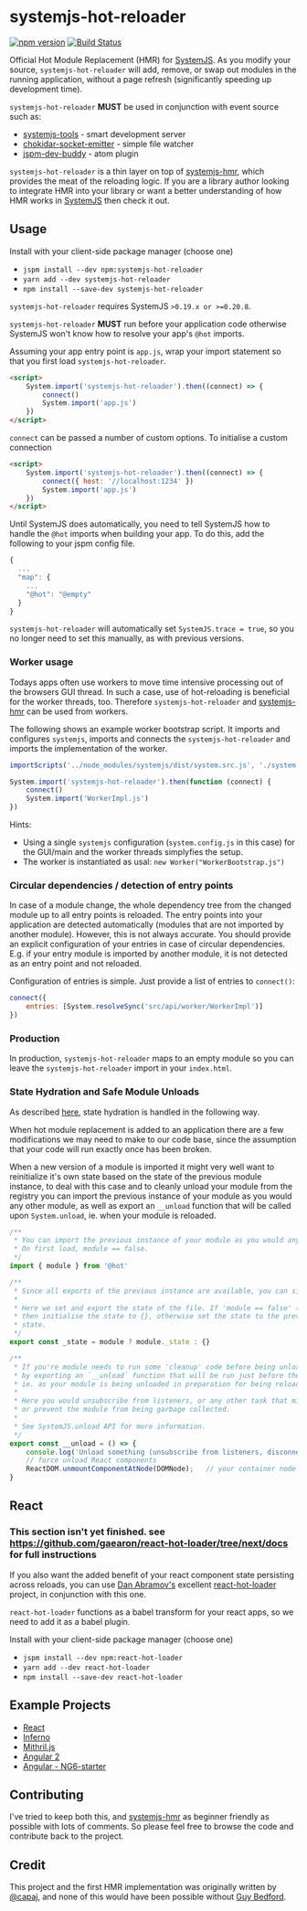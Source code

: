 # systemjs-hot-reloader
[![npm version](https://badge.fury.io/js/systemjs-hot-reloader.svg)](https://badge.fury.io/js/systemjs-hot-reloader)
[![Build Status](https://travis-ci.org/alexisvincent/systemjs-hot-reloader.svg?branch=master)](https://travis-ci.org/alexisvincent/systemjs-hot-reloader)

Official Hot Module Replacement (HMR) for [SystemJS](https://github.com/systemjs/systemjs). As you modify your source, `systemjs-hot-reloader` will add, remove, or swap out modules in the running application, without a page refresh (significantly speeding up development time).

`systemjs-hot-reloader` **MUST** be used in conjunction with event source such as:
- [systemjs-tools](https://github.com/alexisvincent/systemjs-tools) - smart development server
- [chokidar-socket-emitter](https://github.com/capaj/chokidar-socket-emitter) - simple file watcher
- [jspm-dev-buddy](https://atom.io/packages/jspm-dev-buddy) - atom plugin

`systemjs-hot-reloader` is a thin layer on top of [systemjs-hmr](https://github.com/alexisvincent/systemjs-hmr), which provides the meat of the reloading logic. If you are a library author looking to integrate HMR into your library or want a better understanding of how HMR works in [SystemJS](https://github.com/systemjs/systemjs) then check it out.

## Usage
Install with your client-side package manager (choose one)
- `jspm install --dev npm:systemjs-hot-reloader`
- `yarn add --dev systemjs-hot-reloader`
- `npm install --save-dev systemjs-hot-reloader`

`systemjs-hot-reloader` requires SystemJS `>0.19.x or >=0.20.8`.

`systemjs-hot-reloader` **MUST** run before your application code otherwise SystemJS
won't know how to resolve your app's `@hot` imports.

Assuming your app entry point is `app.js`, wrap your import statement so that you first load `systemjs-hot-reloader`.

```html
<script>
    System.import('systemjs-hot-reloader').then((connect) => {
        connect()
        System.import('app.js')
    })
</script>
```

`connect` can be passed a number of custom options. To initialise a custom connection

```html
<script>
    System.import('systemjs-hot-reloader').then((connect) => {
        connect({ host: '//localhost:1234' })
        System.import('app.js')
    })
</script>
```

Until SystemJS does automatically, you need to tell SystemJS how to handle
the `@hot` imports when building your app. To do this, add the following to
your jspm config file.

```js
{
  ...
  "map": {
    ...
    "@hot": "@empty"
  }
}
```

`systemjs-hot-reloader` will automatically set `SystemJS.trace = true`, so you no longer
need to set this manually, as with previous versions.

### Worker usage
Todays apps often use workers to move time intensive processing out of the browsers GUI thread. In such a case, use of hot-reloading is beneficial for the worker threads, too. Therefore `systemjs-hot-reloader` and [systemjs-hmr](https://github.com/alexisvincent/systemjs-hmr) can be used from workers.

The following shows an example worker bootstrap script. It imports and configures `systemjs`, imports and connects the `systemjs-hot-reloader` and imports the implementation of the worker.
```js
importScripts('../node_modules/systemjs/dist/system.src.js', './system.config.js')

System.import('systemjs-hot-reloader').then(function (connect) {
    connect()
    System.import('WorkerImpl.js')
})
```

Hints:
* Using a single `systemjs` configuration (`system.config.js` in this case) for the GUI/main and the worker threads simplyfies the setup.
* The worker is instantiated as usal: `new Worker("WorkerBootstrap.js")`

### Circular dependencies / detection of entry points
In case of a module change, the whole dependency tree from the changed module up to all entry points is reloaded. The entry points into your application are detected automatically (modules that are not imported by another module). However, this is not always accurate. You should provide an explicit configuration of your entries in case of circular dependencies. E.g. if your entry module is imported by another module, it is not detected as an entry point and not reloaded.

Configuration of entries is simple. Just provide a list of entries to `connect()`:
```js
connect({
    entries: [System.resolveSync('src/api/worker/WorkerImpl')]
})
```

### Production
In production, `systemjs-hot-reloader` maps to an empty module so you can leave
the `systemjs-hot-reloader` import in your `index.html`.

### State Hydration and Safe Module Unloads
As described [here](https://github.com/alexisvincent/systemjs-hmr#state-hydration-and-safe-module-unloads), state hydration is handled in the following way.

When hot module replacement is added to an application there are a few modifications we may need to
make to our code base, since the assumption that your code will run exactly once has been broken.

When a new version of a module is imported it might very well want to reinitialize it's own state based
on the state of the previous module instance, to deal with this case and to cleanly unload your module
from the registry you can import the previous instance of your module as you would any other module,
as well as export an `__unload` function that will be called upon `System.unload`, ie. when your module is reloaded.

```javascript
/**
 * You can import the previous instance of your module as you would any other module.
 * On first load, module == false.
 */
import { module } from '@hot'

/**
 * Since all exports of the previous instance are available, you can simply export any state you might want to persist.
 *
 * Here we set and export the state of the file. If 'module == false' (first load),
 * then initialise the state to {}, otherwise set the state to the previously exported
 * state.
 */
export const _state = module ? module._state : {}

/**
 * If you're module needs to run some 'cleanup' code before being unloaded from the system, it can do so,
 * by exporting an `__unload` function that will be run just before the module is deleted from the registry,
 * ie. as your module is being unloaded in preparation for being reloaded.
 *
 * Here you would unsubscribe from listeners, or any other task that might cause issues in your application,
 * or prevent the module from being garbage collected.
 *
 * See SystemJS.unload API for more information.
 */
export const __unload = () => {
    console.log('Unload something (unsubscribe from listeners, disconnect from socket, etc...)')
    // force unload React components
    ReactDOM.unmountComponentAtNode(DOMNode);	// your container node
}
```

## React
### This section isn't yet finished. see https://github.com/gaearon/react-hot-loader/tree/next/docs for full instructions
If you also want the added benefit of your react component state persisting across
reloads, you can use [Dan Abramov's](https://github.com/gaearon) excellent [react-hot-loader](https://github.com/gaearon/react-hot-loader) project, in conjunction with this one.

`react-hot-loader` functions as a babel transform for your react apps, so we need to add it as a babel plugin.

Install with your client-side package manager (choose one)
- `jspm install --dev npm:react-hot-loader`
- `yarn add --dev react-hot-loader`
- `npm install --save-dev react-hot-loader`

## Example Projects
- [React](https://github.com/capaj/jspm-react)
- [Inferno](https://github.com/capaj/jspm-inferno)
- [Mithril.js](https://github.com/capaj/jspm-mithril)
- [Angular 2](https://github.com/capaj/jspm-ng2)
- [Angular - NG6-starter](https://github.com/capaj/NG6-starter)

## Contributing
I've tried to keep both this, and [systemjs-hmr](https://github.com/alexisvincent/systemjs-hmr) as beginner friendly as possible with lots of comments. So please feel free to browse the code and contribute back to the project.

## Credit
This project and the first HMR implementation was originally written by [@capaj](https://github.com/capaj), and none of this would have been possible without [Guy Bedford](https://github.com/guybedford).

